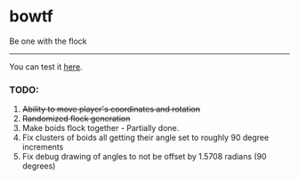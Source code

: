 # bowtf
Be one with the flock

---

You can test it [here](http://riotproductions.xyz/bowtf/).

### TODO:
1. ~~Ability to move player's coordinates and rotation~~
2. ~~Randomized flock generation~~
3. Make boids flock together - Partially done.
4. Fix clusters of boids all getting their angle set to roughly 90 degree increments
5. Fix debug drawing of angles to not be offset by 1.5708 radians (90 degrees)


